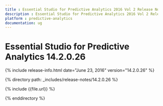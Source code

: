 ```yaml
---
title : Essential Studio for Predictive Analytics 2016 Vol 2 Release Notes
description : Essential Studio for Predictive Analytics 2016 Vol 2 Release Notes
platform : predictive-analytics
documentation: ug
---
```


# Essential Studio for Predictive Analytics 14.2.0.26

{% include release-info.html date="June 23, 2016" version="14.2.0.26" %} 

{% directory path: _includes/release-notes/14.2.0.26 %}

{% include {{file.url}} %}

{% enddirectory %}